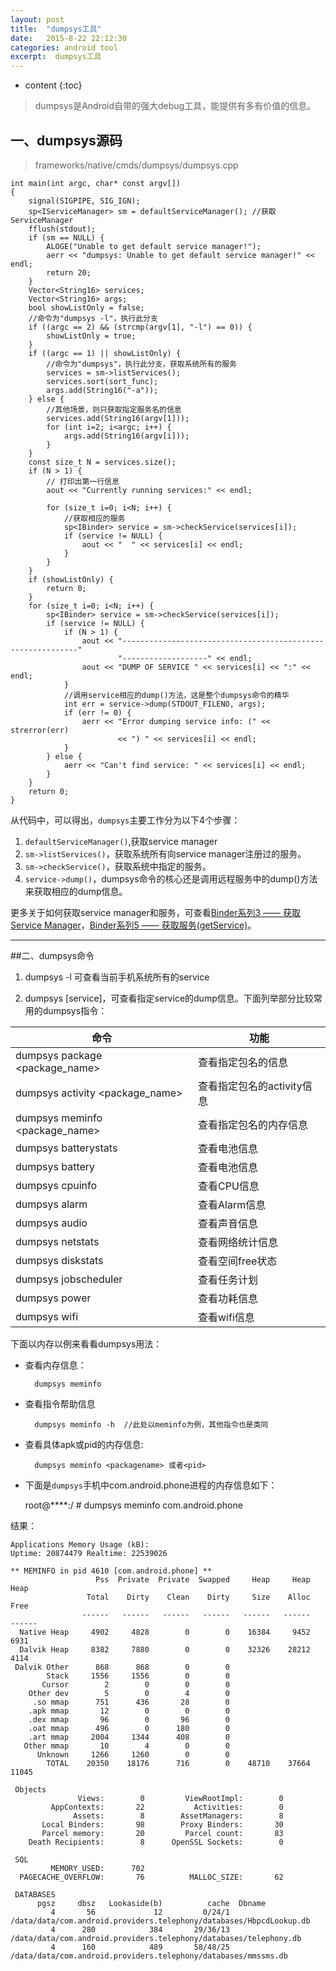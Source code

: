 ```yaml
---
layout: post
title:  "dumpsys工具"
date:   2015-8-22 22:12:30
categories: android tool
excerpt:  dumpsys工具
---
```


* content
{:toc}

> dumpsys是Android自带的强大debug工具，能提供有多有价值的信息。

## 一、dumpsys源码

> frameworks/native/cmds/dumpsys/dumpsys.cpp

	int main(int argc, char* const argv[])
	{
	    signal(SIGPIPE, SIG_IGN);
	    sp<IServiceManager> sm = defaultServiceManager(); //获取ServiceManager
	    fflush(stdout);
	    if (sm == NULL) {
			ALOGE("Unable to get default service manager!");
	        aerr << "dumpsys: Unable to get default service manager!" << endl;
	        return 20;
	    }
	    Vector<String16> services;
	    Vector<String16> args;
	    bool showListOnly = false;
	    //命令为"dumpsys -l"，执行此分支
	    if ((argc == 2) && (strcmp(argv[1], "-l") == 0)) {
	        showListOnly = true;
	    }
	    if ((argc == 1) || showListOnly) {
			//命令为"dumpsys"，执行此分支，获取系统所有的服务
	        services = sm->listServices();
	        services.sort(sort_func);
	        args.add(String16("-a"));
	    } else {
			//其他场景，则只获取指定服务名的信息
	        services.add(String16(argv[1]));
	        for (int i=2; i<argc; i++) {
	            args.add(String16(argv[i]));
	        }
	    }
	    const size_t N = services.size();
	    if (N > 1) {
	        // 打印出第一行信息
	        aout << "Currently running services:" << endl;
	    
	        for (size_t i=0; i<N; i++) {
	            //获取相应的服务
	            sp<IBinder> service = sm->checkService(services[i]);
	            if (service != NULL) {
	                aout << "  " << services[i] << endl;
	            }
	        }
	    }
	    if (showListOnly) {
	        return 0;
	    }
	    for (size_t i=0; i<N; i++) {
	        sp<IBinder> service = sm->checkService(services[i]);
	        if (service != NULL) {
	            if (N > 1) {
	                aout << "------------------------------------------------------------"
	                        "-------------------" << endl;
	                aout << "DUMP OF SERVICE " << services[i] << ":" << endl;
	            }
	            //调用service相应的dump()方法，这是整个dumpsys命令的精华
	            int err = service->dump(STDOUT_FILENO, args);
	            if (err != 0) {
	                aerr << "Error dumping service info: (" << strerror(err)
	                        << ") " << services[i] << endl;
	            }
	        } else {
	            aerr << "Can't find service: " << services[i] << endl;
	        }
	    }
	    return 0;
	}

从代码中，可以得出，`dumpsys`主要工作分为以下4个步骤：

1. `defaultServiceManager()`,获取service manager
2. `sm->listServices()`，获取系统所有向service manager注册过的服务。
3. `sm->checkService()`，获取系统中指定的服务。
4. `service->dump()`，dumpsys命令的核心还是调用远程服务中的dump()方法来获取相应的dump信息。

更多关于如何获取service manager和服务，可查看[Binder系列3 —— 获取Service Manager](http://www.yuanhh.com/2015/11/08/binder-get-sm/)，[Binder系列5 —— 获取服务(getService)](http://www.yuanhh.com/2015/11/15/binder-get-service/)。

----------


##二、dumpsys命令

1. dumpsys -l 可查看当前手机系统所有的service

2. dumpsys [service]，可查看指定service的dump信息。下面列举部分比较常用的dumpsys指令：

|命令|功能|
|---|---|
|dumpsys package  \<package_name\> |  查看指定包名的信息
|dumpsys activity \<package_name\> | 查看指定包名的activity信息
|dumpsys meminfo  \<package_name\>|查看指定包名的内存信息
|dumpsys batterystats    |查看电池信息
|dumpsys battery    |查看电池信息
|dumpsys cpuinfo| 查看CPU信息
|dumpsys alarm     | 查看Alarm信息
|dumpsys audio     | 查看声音信息
|dumpsys netstats|查看网络统计信息
|dumpsys diskstats|   查看空间free状态
|dumpsys jobscheduler  | 查看任务计划
|dumpsys power|查看功耗信息
|dumpsys wifi|查看wifi信息

下面以内存以例来看看dumpsys用法：

- 查看内存信息：
	
		dumpsys meminfo

- 查看指令帮助信息

		dumpsys meminfo -h  //此处以meminfo为例，其他指令也是类同

- 查看具体apk或pid的内存信息:

		dumpsys meminfo <packagename> 或者<pid>

- 下面是`dumpsys`手机中com.android.phone进程的内存信息如下：

	root@****:/ #  dumpsys meminfo com.android.phone

结果：

	Applications Memory Usage (kB):
	Uptime: 20874479 Realtime: 22539026
	
	** MEMINFO in pid 4610 [com.android.phone] **
	                   Pss  Private  Private  Swapped     Heap     Heap     Heap
	                 Total    Dirty    Clean    Dirty     Size    Alloc     Free
	                ------   ------   ------   ------   ------   ------   ------
	  Native Heap     4902     4828        0        0    16384     9452     6931
	  Dalvik Heap     8382     7880        0        0    32326    28212     4114
	 Dalvik Other      868      868        0        0
	        Stack     1556     1556        0        0
	       Cursor        2        0        0        0
	    Other dev        5        0        4        0
	     .so mmap      751      436       28        0
	    .apk mmap       12        0        0        0
	    .dex mmap       96        0       96        0
	    .oat mmap      496        0      180        0
	    .art mmap     2004     1344      408        0
	   Other mmap       10        4        0        0
	      Unknown     1266     1260        0        0
	        TOTAL    20350    18176      716        0    48710    37664    11045
	
	 Objects
	               Views:        0         ViewRootImpl:        0
	         AppContexts:       22           Activities:        0
	              Assets:        8        AssetManagers:        8
	       Local Binders:       98        Proxy Binders:       30
	       Parcel memory:       20         Parcel count:       83
	    Death Recipients:        8      OpenSSL Sockets:        0
	
	 SQL
	         MEMORY_USED:      702
	  PAGECACHE_OVERFLOW:       76          MALLOC_SIZE:       62
	
	 DATABASES
	      pgsz     dbsz   Lookaside(b)          cache  Dbname
	         4       56             12         0/24/1  /data/data/com.android.providers.telephony/databases/HbpcdLookup.db
	         4      280            384       29/36/13  /data/data/com.android.providers.telephony/databases/telephony.db
	         4      160            489       58/48/25  /data/data/com.android.providers.telephony/databases/mmssms.db

